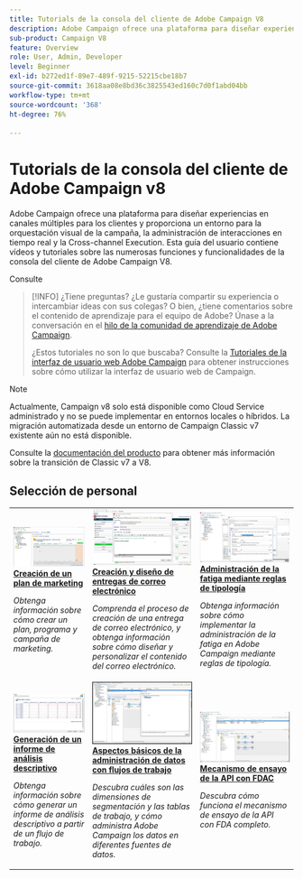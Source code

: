 ```yaml
---
title: Tutorials de la consola del cliente de Adobe Campaign V8
description: Adobe Campaign ofrece una plataforma para diseñar experiencias en canales múltiples para los clientes y proporciona un entorno para la orquestación visual de la campaña, la administración de interacciones en tiempo real y la Cross-channel Execution. Esta guía del usuario contiene vídeos y tutoriales sobre las numerosas funciones y funcionalidades de la consola del cliente de Adobe Campaign V8.
sub-product: Campaign V8
feature: Overview
role: User, Admin, Developer
level: Beginner
exl-id: b272ed1f-89e7-489f-9215-52215cbe18b7
source-git-commit: 3618aa08e8bd36c3825543ed160c7d0f1abd04bb
workflow-type: tm+mt
source-wordcount: '368'
ht-degree: 76%

---
```


# Tutorials de la consola del cliente de Adobe Campaign v8

Adobe Campaign ofrece una plataforma para diseñar experiencias en canales múltiples para los clientes y proporciona un entorno para la orquestación visual de la campaña, la administración de interacciones en tiempo real y la Cross-channel Execution. Esta guía del usuario contiene vídeos y tutoriales sobre las numerosas funciones y funcionalidades de la consola del cliente de Adobe Campaign V8.

Consulte

>[!INFO]
> ¿Tiene preguntas? ¿Le gustaría compartir su experiencia o intercambiar ideas con sus colegas? O bien, ¿tiene comentarios sobre el contenido de aprendizaje para el equipo de Adobe? Únase a la conversación en el [hilo de la comunidad de aprendizaje de Adobe Campaign](https://experienceleaguecommunities.adobe.com:443/t5/adobe-campaign-classic/join-the-discussion-on-adobe-campaign-learning/td-p/419096).
> 
> ¿Estos tutoriales no son lo que buscaba?
> Consulte la [Tutoriales de la interfaz de usuario web Adobe Campaign](https://experienceleague.adobe.com/docs/campaign-web-learn/tutorials/overview.html) para obtener instrucciones sobre cómo utilizar la interfaz de usuario web de Campaign.

>[!NOTE]
> Actualmente, Campaign v8 solo está disponible como Cloud Service administrado y no se puede implementar en entornos locales o híbridos. La migración automatizada desde un entorno de Campaign Classic v7 existente aún no está disponible.
>
>Consulte la [documentación del producto](https://experienceleague.adobe.com/docs/campaign/campaign-v8/new/v7-to-v8.html?lang=es) para obtener más información sobre la transición de Classic v7 a V8.


<div id="recs-overview-body-1"></div>
<div id="recs-overview-body-2"></div>
<div id="recs-overview-body-3"></div>
<div id="recs-overview-body-4"></div>
<div id="recs-overview-body-5"></div>
<div id="recs-overview-body-6"></div>

<div id="staff-picks-section">

## Selección de personal

<table>
<tr>
  <td>
    <a href="/help/get-started/create-a-marketing-plan-programs-and-campaigns.md">
      <img alt="Creación de planes, programas y campañas de marketing (vídeo)" src="./assets/333810.jpg"/>
    </a>
    <div>
      <a href="/help/get-started/create-a-marketing-plan-programs-and-campaigns.md">
    <strong>Creación de un plan de marketing</strong>
    </a>
    </div>
    <p>
    <em>Obtenga información sobre cómo crear un plan, programa y campaña de marketing.</em>
    <p>
  </td>
   <td>
    <a href="./content-creation/create-and-design-email-deliveries.md">
      <img alt="Creación y diseño de entregas de correo electrónico (vídeo)" src="./assets/333476.jpg" />
    </a>
    <div>
      <a href="./content-creation/create-and-design-email-deliveries.md">
    <strong>Creación y diseño de entregas de correo electrónico</strong>
    </a>
    </div>
    <p>
    <em>Comprenda el proceso de creación de una entrega de correo electrónico, y obtenga información sobre cómo diseñar y personalizar el contenido del correo electrónico.
</em>
    <p>
  </td>
  <td>
    <a href="./send-messages/fatigue-management/typology-rules-for-fatigue-management.md">
      <img alt="Administración de la fatiga mediante reglas de tipología (vídeo)" src="./assets/333787.jpg" />
    </a>
    <div>
      <a href="./send-messages/fatigue-management/typology-rules-for-fatigue-management.md">
    <strong>Administración de la fatiga mediante reglas de tipología</strong>
    </a>
    </div>
    <p>
    <em>Obtenga información sobre cómo implementar la administración de la fatiga en Adobe Campaign mediante reglas de tipología. </em>
    <p>
  </td>
</tr>
<tr>
</td>
  <td>
    <a href="./reporting/generate-a-descriptive-analysis-report.md">
      <img alt="Generación de un informe de análisis descriptivo" src="./assets/333994.jpg" />
    </a>
    <div>
      <a href="./reporting/generate-a-descriptive-analysis-report.md">
    <strong>Generación de un informe de análisis descriptivo</strong>
    </a>
    </div>
    <p>
    <em>Obtenga información sobre cómo generar un informe de análisis descriptivo a partir de un flujo de trabajo.</em>
    <p>
  </td>
  <td>
   <a href="./data-management/data-management-fundamentals.md">
      <img alt="Aspectos básicos de la administración de datos con flujos de trabajo" src="./assets/339992.jpg" />
    </a>
     <div>
      <a href="./data-management/data-management-fundamentals.md">
    <strong>Aspectos básicos de la administración de datos con flujos de trabajo</strong>
    </a>
    </div>
    <p>
    <em>Descubra cuáles son las dimensiones de segmentación y las tablas de trabajo, y cómo administra Adobe Campaign los datos en diferentes fuentes de datos.</em>
    <p>
  </td>
  <td>
   <a href="./data-management/api-staging-mechanism.md">
      <img alt="Mecanismo de ensayo de la API con FDAC" src="./assets/339276.jpg" />
    </a>
     <div>
      <a href="./data-management/api-staging-mechanism.md">
    <strong>Mecanismo de ensayo de la API con FDAC</strong>
    </a>
    </div>
    <p>
    <em>Descubra cómo funciona el mecanismo de ensayo de la API con FDA completo.</em>
    <p>
  </td>
</tr>
</table>

</div>
